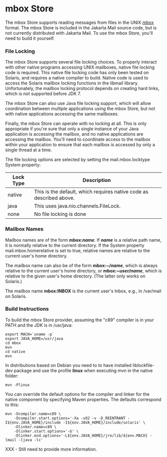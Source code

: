 mbox Store
==========

The mbox Store supports reading messages from files in the UNIX
[mbox](http://en.wikipedia.org/wiki/Mbox) format. The mbox Store is
included in the Jakarta Mail source code, but is not currently distributed
with Jakarta Mail. To use the mbox Store, you'll need to build it
yourself.

### File Locking

The mbox Store supports several file locking choices. To properly
interact with other native programs accessing UNIX mailboxes, native
file locking code is required. This native file locking code has only
been tested on Solaris, and requires a native compiler to build. Native
code is used to access the Solaris mailbox locking functions in the
libmail library. Unfortunately, the mailbox locking protocol depends on
creating hard links, which is not supported before JDK 7.

The mbox Store can also use Java file locking support, which will allow
coordination between multiple applications using the mbox Store, but
not with native applications accessing the same mailboxes.

Finally, the mbox Store can operate with no locking at all. This is
only appropriate if you're sure that only a single instance of your
Java application is accessing the mailbox, and no native applications
are accessing the mailbox. You'll need to coordinate access to the
mailbox within your application to ensure that each mailbox is accessed
by only a single thread at a time.

The file locking options are selected by setting the mail.mbox.locktype
System property:

|Lock Type|Description|
|---------|-----------|
|native|This is the default, which requires native code as described above.|
|java|This uses java.nio.channels.FileLock.|
|none|No file locking is done|

### Mailbox Names

Mailbox names are of the form **mbox:*name***. If ***name*** is a
relative path name, it is normally relative to the current directory.
If the System property mail.mbox.homerelative is set to true, relative
names are relative to the current user's home directory.

The mailbox name can also be of the form **mbox:\~/*name***, which is
always relative to the current user's home directory, or
**mbox:\~*user/name***, which is relative to the given user's home
directory. (The latter only works on Solaris.)

The mailbox name **mbox:INBOX** is the current user's Inbox, e.g., in
/var/mail on Solaris.

### Build Instructions

To build the mbox Store provider, assuming the "c89" compiler is in
your PATH and the JDK is in /usr/java:

    export MACH=`uname -p`
    export JAVA_HOME=/usr/java
    cd mbox
    mvn
    cd native
    mvn

In distributions based on Debian you need to to have installed
liblockfile-dev package and use the profile **linux** when executing
mvn in the native folder:

    mvn -Plinux

You can override the default options for the compiler and linker for
the native component by specifying Maven properties. The defaults
correspond to this:

    mvn -Dcompiler.name=c89 \
        -Dcompiler.start.options='-Xa -xO2 -v -D_REENTRANT -I${env.JAVA_HOME}/include -I${env.JAVA_HOME}/include/solaris' \
        -Dlinker.name=c89 \
        -Dlinker.start.options='-G' \
        -Dlinker.end.options='-L${env.JAVA_HOME}/jre/lib/${env.MACH} -lmail -ljava -lc'

XXX - Still need to provide more information.
